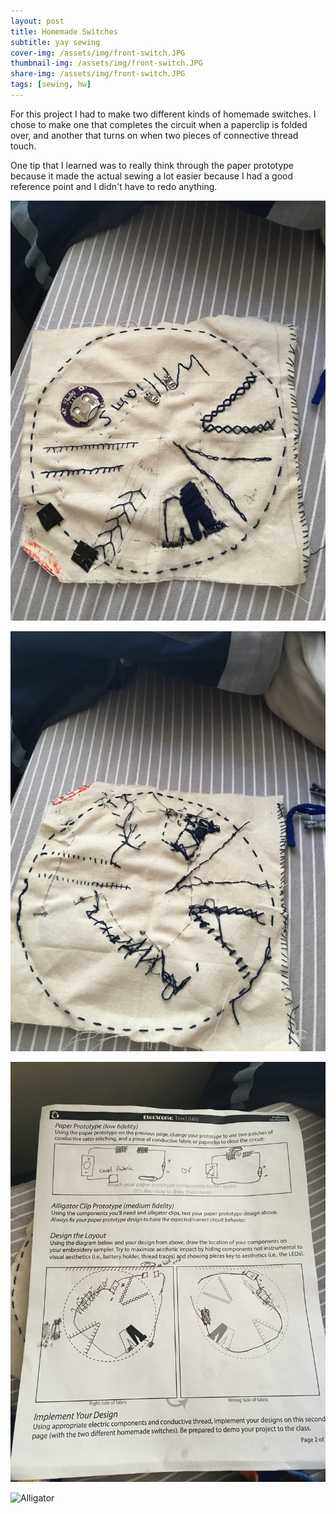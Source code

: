 ```yaml
---
layout: post
title: Homemade Switches
subtitle: yay sewing
cover-img: /assets/img/front-switch.JPG
thumbnail-img: /assets/img/front-switch.JPG
share-img: /assets/img/front-switch.JPG
tags: [sewing, hw]
---
```

For this project I had to make two different kinds of homemade switches. I chose to make one that completes the circuit when a paperclip is folded over, and another that turns on when two pieces of connective thread touch. 

One tip that I learned was to really think through the paper prototype because it made the actual sewing a lot easier because I had a good reference point and I didn't have to redo anything.




![Front](/assets/img/front-switch.JPG "Front")

![Back](/assets/img/back-switch.JPG "Back")

![Paper](/assets/img/paper-switch.JPG "Paper")

![Alligator](/assets/img/alligator-switch.JPG "Alligator")
